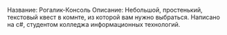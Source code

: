 Название: Рогалик-Консоль
Описание: Небольшой, простенький, текстовый квест в комнте, из которой вам нужно выбраться.
Написано на c#, студентом колледжа информационных технологий.

